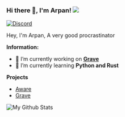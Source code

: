 ### Hi there 👋, I'm Arpan! ![](https://komarev.com/ghpvc/?username=arpancodez)
<!-- ![Discord](https://discord.c99.nl/widget/theme-3/836471571786104873.png) -->
<a href="https://discord.com/users/928535547184574495">
<img src="https://discord.c99.nl/widget/theme-3/928535547184574495.png" alt="Discord"/>
</a>

Hey, I'm Arpan, A very good procrastinator

 **Information:**

- 🔭 I’m currently working on  **[Grave](https://gravebot.xyz)**
- 🌱 I’m currently learning  **Python and Rust**

**Projects**

- [Aware](https://awarebot.pro/)
- [Grave](https://gravebot.xyz)

<img alt="My Github Stats" src="https://github-readme-stats.vercel.app/api?username=arpancodez&show_icons=true&hide_border=true&theme=tokyonight&count_private=true&hide=stars" />
